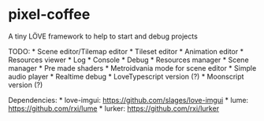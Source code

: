 # pixel-coffee
A tiny LÖVE framework to help to start and debug projects

TODO:
	* Scene editor/Tilemap editor
	* Tileset editor
	* Animation editor
	* Resources viewer
	* Log
	* Console
	* Debug
	* Resources manager
	* Scene manager
	* Pre made shaders
	* Metroidvania mode for scene editor
	* Simple audio player
	* Realtime debug
	* LoveTypescript version (?)
	* Moonscript version (?)

Dependencies:
	* love-imgui: https://github.com/slages/love-imgui
	* lume: https://github.com/rxi/lume
	* lurker: https://github.com/rxi/lurker